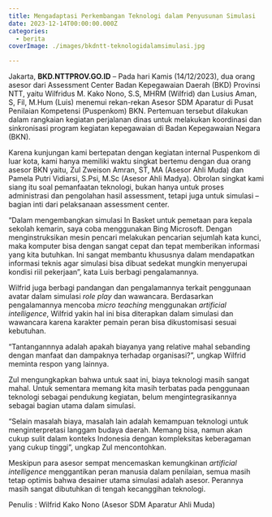 ```yaml
---
title: Mengadaptasi Perkembangan Teknologi dalam Penyusunan Simulasi
date: 2023-12-14T00:00:00.000Z
categories:
  - berita
coverImage: ./images/bkdntt-teknologidalamsimulasi.jpg

---
```


Jakarta, **BKD.NTTPROV.GO.ID** – Pada hari Kamis (14/12/2023), dua orang asesor dari Assessment Center Badan Kepegawaian Daerah (BKD) Provinsi NTT, ya­­­­itu Wilfridus M. Kako Nono, S.S, MHRM (Wilfrid) dan Lusius Aman, S, Fil, M.Hum (Luis) menemui rekan-rekan Asesor SDM Aparatur di Pusat Penilaian Kompetensi (Puspenkom) BKN. Pertemuan tersebut dilakukan dalam rangkaian kegiatan perjalanan dinas untuk melakukan koordinasi dan sinkronisasi program kegiatan kepegawaian di Badan Kepegawaian Negara (BKN).

Karena kunjungan kami bertepatan dengan kegiatan internal Puspenkom di luar kota, kami hanya memiliki waktu singkat bertemu dengan dua orang asesor BKN yaitu, Zul Zweison Amran, ST, MA (Asesor Ahli Muda) dan Pamela Putri Vidiarsi, S.Psi, M.Sc (Asesor Ahli Madya). ­­Obrolan singkat kami siang itu soal pemanfaatan teknologi, bukan hanya untuk proses administrasi dan pengolahan hasil assessment, tetapi juga untuk simulasi – bagian inti dari pelaksanaan assessment center.

“Dalam mengembangkan simulasi In Basket untuk pemetaan para kepala sekolah kemarin, saya coba menggunakan Bing Microsoft. Dengan menginstruksikan mesin pencari melakukan pencarian sejumlah kata kunci, maka komputer bisa dengan sangat cepat dan tepat memberikan informasi yang kita butuhkan. Ini sangat membantu khususnya dalam mendapatkan informasi teknis agar simulasi bisa dibuat sedekat mungkin menyerupai kondisi riil pekerjaan”, kata Luis berbagi pengalamannya.

Wilfrid juga berbagi pandangan dan pengalamannya terkait penggunaan avatar dalam simulasi *role play* dan wawancara. Berdasarkan pengalamannya mencoba *micro teaching* menggunakan *artificial intelligence*, Wilfrid yakin hal ini bisa diterapkan dalam simulasi dan wawancara karena karakter pemain peran bisa dikustomisasi sesuai kebutuhan.

“Tantangannnya adalah apakah biayanya yang relative mahal sebanding dengan manfaat dan dampaknya terhadap organisasi?”, ungkap Wilfrid meminta respon yang lainnya.

Zul mengungkapkan bahwa untuk saat ini, biaya teknologi masih sangat mahal. Untuk sementara memang kita masih terbatas pada penggunaan teknologi sebagai pendukung kegiatan, belum mengintegrasikannya sebagai bagian utama dalam simulasi.

“Selain masalah biaya, masalah lain adalah kemampuan teknologi untuk menginterpretasi langgam budaya daerah. Memang bisa, namun akan cukup sulit dalam konteks Indonesia dengan kompleksitas keberagaman yang cukup tinggi”, ungkap Zul mencontohkan.

Meskipun para asesor sempat mencemaskan kemungkinan *artificial intelligence* menggantikan peran manusia dalam penilaian, semua masih tetap optimis bahwa desainer utama simulasi adalah asesor. Perannya masih sangat dibutuhkan di tengah kecanggihan teknologi.

Penulis : Wilfrid Kako Nono (Asesor SDM Aparatur Ahli Muda)
